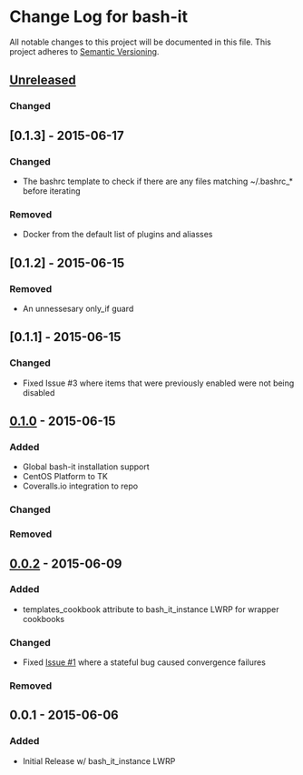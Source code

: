 # Change Log for bash-it
All notable changes to this project will be documented in this file.
This project adheres to [Semantic Versioning](http://semver.org/).

## [Unreleased][unreleased]
### Changed

## [0.1.3] - 2015-06-17
### Changed
- The bashrc template to check if there are any files matching ~/.bashrc_* before iterating

### Removed
- Docker from the default list of plugins and aliasses

## [0.1.2] - 2015-06-15
### Removed
- An unnessesary only_if guard

## [0.1.1] - 2015-06-15
### Changed
- Fixed Issue #3 where items that were previously enabled were not being disabled

## [0.1.0] - 2015-06-15
### Added
- Global bash-it installation support
- CentOS Platform to TK
- Coveralls.io integration to repo

### Changed

### Removed

## [0.0.2] - 2015-06-09
### Added
- templates_cookbook attribute to bash_it_instance LWRP for wrapper cookbooks

### Changed
- Fixed [Issue #1](https://github.com/edhurtig/bash-it-cookbook/issues/1) where a stateful bug caused convergence failures

### Removed

## 0.0.1 - 2015-06-06
### Added
- Initial Release w/ bash_it_instance LWRP

[unreleased]: https://github.com/edhurtig/bash-it-cookbook/compare/v0.0.2...HEAD
[0.1.0]: https://github.com/edhurtig/bash-it-cookbook/compare/v0.0.2...v0.1.0
[0.0.2]: https://github.com/edhurtig/bash-it-cookbook/compare/v0.0.1...v0.0.2
